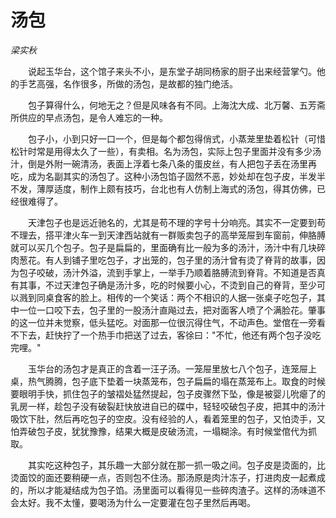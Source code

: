 # 汤包

*梁实秋*

　　说起玉华台，这个馆子来头不小，是东堂子胡同杨家的厨子出来经营掌勺。他的手艺高强，名作很多，所做的汤包，是故都的独门绝活。

　　包子算得什么，何地无之？但是风味各有不同。上海沈大成、北万馨、五芳斋所供应的早点汤包，是令人难忘的一种。

　　包子小，小到只好一口一个，但是每个都包得俏式，小蒸茏里垫着松针（可惜松针时常是用得太久了一些），有卖相。名为汤包，实际上包子里面并没有多少汤汁，倒是外附一碗清汤，表面上浮着七条八条的蛋皮丝，有人把包子丢在汤里再吃，成为名副其实的汤包了。这种小汤包馅子固然不恶，妙处却在包子皮，半发半不发，薄厚适度，制作上颇有技巧，台北也有人仿制上海式的汤包，得其仿佛，已经很难得了。

　　天津包子也是远近驰名的，尤其是苟不理的字号十分响亮。其实不一定要到苟不理去，搭平津火车一到天津西站就有一群贩卖包子的高举笼屉到车窗前，伸胳膊就可以买几个包子。包子是扁扁的，里面确有比一般为多的汤汁，汤汁中有几块碎肉葱花。有人到铺子里吃包子，才出笼的，包子里的汤汁曾有烫了脊背的故事，因为包子咬破，汤汁外溢，流到手掌上，一举手乃顺着胳膊流到脊背。不知道是否真有其事，不过天津包子确是汤汁多，吃的时候要小心，不烫到自己的脊背，至少可以溅到同桌食客的脸上。相传的一个笑话：两个不相识的人据一张桌子吃包子，其中一位一口咬下去，包子里的一股汤汁直飚过去，把对面客人喷了个满脸花。肇事的这一位并未觉察，低头猛吃。对面那一位很沉得住气，不动声色。堂倌在一旁看不下去，赶快拧了一个热手巾把送了过去，客徐曰："不忙，他还有两个包子没吃完哩。"

　　玉华台的汤包才是真正的含着一汪子汤。一笼屉里放七八个包子，连笼屉上桌，热气腾腾，包子底下垫着一块蒸笼布，包子扁扁的塌在蒸笼布上。取食的时候要眼明手快，抓住包子的皱褶处猛然提起，包子皮骤然下坠，像是被婴儿吮瘪了的乳房一样，趁包子没有破裂赶快放进自已的碟中，轻轻咬破包子皮，把其中的汤汁吸饮下肚，然后再吃包子的空皮。没有经验的人，看着笼里的包子，又怕烫手，又怕弄破包子皮，犹犹豫豫，结果大概是皮破汤流，一塌糊涂。有时候堂倌代为抓取。

　　其实吃这种包子，其乐趣一大部分就在那一抓一吸之间。包子皮是烫面的，比烫面饺的面还要稍硬一点，否则包不住汤。那汤原是肉汁冻子，打进肉皮一起煮成的，所以才能凝结成为包子馅。汤里面可以看得见一些碎肉渣子。这样的汤味道不会太好。我不太懂，要喝汤为什么一定要灌在包子里然后再喝。